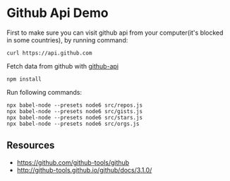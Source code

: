 Github Api Demo
===============

First to make sure you can visit github api from your computer(it's blocked in some countries), by running command:

```
curl https://api.github.com
```



Fetch data from github with [github-api](https://www.npmjs.com/package/github-api)

```
npm install
```

Run following commands:

```
npx babel-node --presets node6 src/repos.js
npx babel-node --presets node6 src/gists.js
npx babel-node --presets node6 src/stars.js
npx babel-node --presets node6 src/orgs.js
```

Resources
---------

- <https://github.com/github-tools/github>
- <http://github-tools.github.io/github/docs/3.1.0/>
